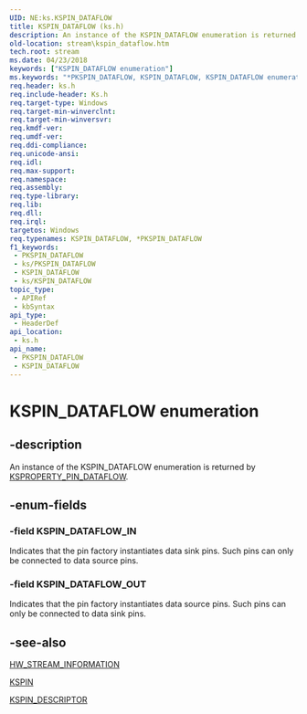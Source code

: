 ```yaml
---
UID: NE:ks.KSPIN_DATAFLOW
title: KSPIN_DATAFLOW (ks.h)
description: An instance of the KSPIN_DATAFLOW enumeration is returned by KSPROPERTY_PIN_DATAFLOW.
old-location: stream\kspin_dataflow.htm
tech.root: stream
ms.date: 04/23/2018
keywords: ["KSPIN_DATAFLOW enumeration"]
ms.keywords: "*PKSPIN_DATAFLOW, KSPIN_DATAFLOW, KSPIN_DATAFLOW enumeration [Streaming Media Devices], KSPIN_DATAFLOW_IN, KSPIN_DATAFLOW_OUT, PKSPIN_DATAFLOW, PKSPIN_DATAFLOW enumeration pointer [Streaming Media Devices], ks-struct_2161b89b-ba7c-440a-9006-c3445b392b89.xml, ks/KSPIN_DATAFLOW, ks/KSPIN_DATAFLOW_IN, ks/KSPIN_DATAFLOW_OUT, ks/PKSPIN_DATAFLOW, stream.kspin_dataflow"
req.header: ks.h
req.include-header: Ks.h
req.target-type: Windows
req.target-min-winverclnt: 
req.target-min-winversvr: 
req.kmdf-ver: 
req.umdf-ver: 
req.ddi-compliance: 
req.unicode-ansi: 
req.idl: 
req.max-support: 
req.namespace: 
req.assembly: 
req.type-library: 
req.lib: 
req.dll: 
req.irql: 
targetos: Windows
req.typenames: KSPIN_DATAFLOW, *PKSPIN_DATAFLOW
f1_keywords:
 - PKSPIN_DATAFLOW
 - ks/PKSPIN_DATAFLOW
 - KSPIN_DATAFLOW
 - ks/KSPIN_DATAFLOW
topic_type:
 - APIRef
 - kbSyntax
api_type:
 - HeaderDef
api_location:
 - ks.h
api_name:
 - PKSPIN_DATAFLOW
 - KSPIN_DATAFLOW
---
```


# KSPIN_DATAFLOW enumeration


## -description

An instance of the KSPIN_DATAFLOW enumeration is returned by <a href="/windows-hardware/drivers/stream/ksproperty-pin-dataflow">KSPROPERTY_PIN_DATAFLOW</a>.

## -enum-fields

### -field KSPIN_DATAFLOW_IN

Indicates that the pin factory instantiates data sink pins. Such pins can only be connected to data source pins.

### -field KSPIN_DATAFLOW_OUT

Indicates that the pin factory instantiates data source pins. Such pins can only be connected to data sink pins.

## -see-also

<a href="/windows-hardware/drivers/ddi/strmini/ns-strmini-_hw_stream_information">HW_STREAM_INFORMATION</a>



<a href="/windows-hardware/drivers/ddi/ks/ns-ks-_kspin">KSPIN</a>



<a href="/windows-hardware/drivers/ddi/ks/ns-ks-kspin_descriptor">KSPIN_DESCRIPTOR</a>

